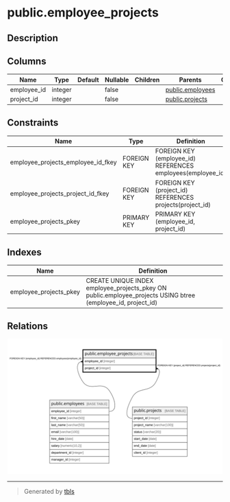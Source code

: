 # public.employee_projects

## Description

## Columns

| Name | Type | Default | Nullable | Children | Parents | Comment |
| ---- | ---- | ------- | -------- | -------- | ------- | ------- |
| employee_id | integer |  | false |  | [public.employees](public.employees.md) |  |
| project_id | integer |  | false |  | [public.projects](public.projects.md) |  |

## Constraints

| Name | Type | Definition |
| ---- | ---- | ---------- |
| employee_projects_employee_id_fkey | FOREIGN KEY | FOREIGN KEY (employee_id) REFERENCES employees(employee_id) |
| employee_projects_project_id_fkey | FOREIGN KEY | FOREIGN KEY (project_id) REFERENCES projects(project_id) |
| employee_projects_pkey | PRIMARY KEY | PRIMARY KEY (employee_id, project_id) |

## Indexes

| Name | Definition |
| ---- | ---------- |
| employee_projects_pkey | CREATE UNIQUE INDEX employee_projects_pkey ON public.employee_projects USING btree (employee_id, project_id) |

## Relations

![er](public.employee_projects.svg)

---

> Generated by [tbls](https://github.com/k1LoW/tbls)
